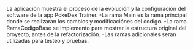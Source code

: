 La aplicación muestra el proceso de la evolución y la configuración del software de la app PokeDex Trainer.
-La rama Main es la rama principal donde se realizaran los cambios y modificaciónes del codigo.
-La rama RamaCodigoBase se implemento para mostrar la estructura original del proyecto, antes de la refactorización.
-Las ramas adicionales seran utilizadas para testeo y pruebas.
